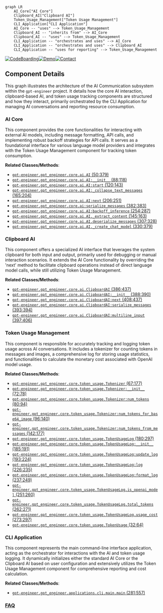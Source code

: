 ```mermaid
graph LR
    AI_Core["AI Core"]
    Clipboard_AI["Clipboard AI"]
    Token_Usage_Management["Token Usage Management"]
    CLI_Application["CLI Application"]
    AI_Core -- "uses" --> Token_Usage_Management
    Clipboard_AI -- "inherits from" --> AI_Core
    Clipboard_AI -- "uses" --> Token_Usage_Management
    CLI_Application -- "orchestrates and uses" --> AI_Core
    CLI_Application -- "orchestrates and uses" --> Clipboard_AI
    CLI_Application -- "uses for reporting" --> Token_Usage_Management
```
[![CodeBoarding](https://img.shields.io/badge/Generated%20by-CodeBoarding-9cf?style=flat-square)](https://github.com/CodeBoarding/CodeBoarding)[![Demo](https://img.shields.io/badge/Try%20our-Demo-blue?style=flat-square)](https://www.codeboarding.org/demo)[![Contact](https://img.shields.io/badge/Contact%20us%20-%20contact@codeboarding.org-lightgrey?style=flat-square)](mailto:contact@codeboarding.org)

## Component Details

This graph illustrates the architecture of the AI Communication subsystem within the `gpt-engineer` project. It details how the core AI interaction, clipboard-based AI, and token usage tracking components are structured and how they interact, primarily orchestrated by the CLI Application for managing AI conversations and reporting resource consumption.

### AI Core
This component provides the core functionalities for interacting with external AI models, including message formatting, API calls, and implementing robust backoff strategies for API calls. It serves as a foundational interface for various language model providers and integrates with the Token Usage Management component for tracking token consumption.


**Related Classes/Methods**:

- <a href="https://github.com/gpt-engineer-org/gpt-engineer/blob/master/gpt_engineer/core/ai.py#L50-L379" target="_blank" rel="noopener noreferrer">`gpt-engineer.gpt_engineer.core.ai.AI` (50:379)</a>
- <a href="https://github.com/gpt-engineer-org/gpt-engineer/blob/master/gpt_engineer/core/ai.py#L88-L118" target="_blank" rel="noopener noreferrer">`gpt-engineer.gpt_engineer.core.ai.AI:__init__` (88:118)</a>
- <a href="https://github.com/gpt-engineer-org/gpt-engineer/blob/master/gpt_engineer/core/ai.py#L120-L143" target="_blank" rel="noopener noreferrer">`gpt-engineer.gpt_engineer.core.ai.AI:start` (120:143)</a>
- <a href="https://github.com/gpt-engineer-org/gpt-engineer/blob/master/gpt_engineer/core/ai.py#L165-L204" target="_blank" rel="noopener noreferrer">`gpt-engineer.gpt_engineer.core.ai.AI:_collapse_text_messages` (165:204)</a>
- <a href="https://github.com/gpt-engineer-org/gpt-engineer/blob/master/gpt_engineer/core/ai.py#L206-L251" target="_blank" rel="noopener noreferrer">`gpt-engineer.gpt_engineer.core.ai.AI:next` (206:251)</a>
- <a href="https://github.com/gpt-engineer-org/gpt-engineer/blob/master/gpt_engineer/core/ai.py#L382-L383" target="_blank" rel="noopener noreferrer">`gpt-engineer.gpt_engineer.core.ai:serialize_messages` (382:383)</a>
- <a href="https://github.com/gpt-engineer-org/gpt-engineer/blob/master/gpt_engineer/core/ai.py#L254-L287" target="_blank" rel="noopener noreferrer">`gpt-engineer.gpt_engineer.core.ai.AI:backoff_inference` (254:287)</a>
- <a href="https://github.com/gpt-engineer-org/gpt-engineer/blob/master/gpt_engineer/core/ai.py#L145-L163" target="_blank" rel="noopener noreferrer">`gpt-engineer.gpt_engineer.core.ai.AI._extract_content` (145:163)</a>
- <a href="https://github.com/gpt-engineer-org/gpt-engineer/blob/master/gpt_engineer/core/ai.py#L307-L328" target="_blank" rel="noopener noreferrer">`gpt-engineer.gpt_engineer.core.ai.AI.deserialize_messages` (307:328)</a>
- <a href="https://github.com/gpt-engineer-org/gpt-engineer/blob/master/gpt_engineer/core/ai.py#L330-L379" target="_blank" rel="noopener noreferrer">`gpt-engineer.gpt_engineer.core.ai.AI._create_chat_model` (330:379)</a>


### Clipboard AI
This component offers a specialized AI interface that leverages the system clipboard for both input and output, primarily used for debugging or manual interaction scenarios. It extends the AI Core functionality by overriding the 'next' method to facilitate clipboard operations instead of direct language model calls, while still utilizing Token Usage Management.


**Related Classes/Methods**:

- <a href="https://github.com/gpt-engineer-org/gpt-engineer/blob/master/gpt_engineer/core/ai.py#L386-L437" target="_blank" rel="noopener noreferrer">`gpt-engineer.gpt_engineer.core.ai.ClipboardAI` (386:437)</a>
- <a href="https://github.com/gpt-engineer-org/gpt-engineer/blob/master/gpt_engineer/core/ai.py#L388-L390" target="_blank" rel="noopener noreferrer">`gpt-engineer.gpt_engineer.core.ai.ClipboardAI:__init__` (388:390)</a>
- <a href="https://github.com/gpt-engineer-org/gpt-engineer/blob/master/gpt_engineer/core/ai.py#L408-L437" target="_blank" rel="noopener noreferrer">`gpt-engineer.gpt_engineer.core.ai.ClipboardAI:next` (408:437)</a>
- <a href="https://github.com/gpt-engineer-org/gpt-engineer/blob/master/gpt_engineer/core/ai.py#L393-L394" target="_blank" rel="noopener noreferrer">`gpt-engineer.gpt_engineer.core.ai.ClipboardAI:serialize_messages` (393:394)</a>
- <a href="https://github.com/gpt-engineer-org/gpt-engineer/blob/master/gpt_engineer/core/ai.py#L397-L406" target="_blank" rel="noopener noreferrer">`gpt-engineer.gpt_engineer.core.ai.ClipboardAI:multiline_input` (397:406)</a>


### Token Usage Management
This component is responsible for accurately tracking and logging token usage across AI conversations. It includes a tokenizer for counting tokens in messages and images, a comprehensive log for storing usage statistics, and functionalities to calculate the monetary cost associated with OpenAI model usage.


**Related Classes/Methods**:

- <a href="https://github.com/gpt-engineer-org/gpt-engineer/blob/master/gpt_engineer/core/token_usage.py#L67-L177" target="_blank" rel="noopener noreferrer">`gpt-engineer.gpt_engineer.core.token_usage.Tokenizer` (67:177)</a>
- <a href="https://github.com/gpt-engineer-org/gpt-engineer/blob/master/gpt_engineer/core/token_usage.py#L72-L78" target="_blank" rel="noopener noreferrer">`gpt-engineer.gpt_engineer.core.token_usage.Tokenizer:__init__` (72:78)</a>
- <a href="https://github.com/gpt-engineer-org/gpt-engineer/blob/master/gpt_engineer/core/token_usage.py#L80-L94" target="_blank" rel="noopener noreferrer">`gpt-engineer.gpt_engineer.core.token_usage.Tokenizer:num_tokens` (80:94)</a>
- <a href="https://github.com/gpt-engineer-org/gpt-engineer/blob/master/gpt_engineer/core/token_usage.py#L96-L140" target="_blank" rel="noopener noreferrer">`gpt-engineer.gpt_engineer.core.token_usage.Tokenizer:num_tokens_for_base64_image` (96:140)</a>
- <a href="https://github.com/gpt-engineer-org/gpt-engineer/blob/master/gpt_engineer/core/token_usage.py#L142-L177" target="_blank" rel="noopener noreferrer">`gpt-engineer.gpt_engineer.core.token_usage.Tokenizer:num_tokens_from_messages` (142:177)</a>
- <a href="https://github.com/gpt-engineer-org/gpt-engineer/blob/master/gpt_engineer/core/token_usage.py#L180-L297" target="_blank" rel="noopener noreferrer">`gpt-engineer.gpt_engineer.core.token_usage.TokenUsageLog` (180:297)</a>
- <a href="https://github.com/gpt-engineer-org/gpt-engineer/blob/master/gpt_engineer/core/token_usage.py#L185-L191" target="_blank" rel="noopener noreferrer">`gpt-engineer.gpt_engineer.core.token_usage.TokenUsageLog:__init__` (185:191)</a>
- <a href="https://github.com/gpt-engineer-org/gpt-engineer/blob/master/gpt_engineer/core/token_usage.py#L193-L224" target="_blank" rel="noopener noreferrer">`gpt-engineer.gpt_engineer.core.token_usage.TokenUsageLog:update_log` (193:224)</a>
- <a href="https://github.com/gpt-engineer-org/gpt-engineer/blob/master/gpt_engineer/core/token_usage.py#L226-L235" target="_blank" rel="noopener noreferrer">`gpt-engineer.gpt_engineer.core.token_usage.TokenUsageLog:log` (226:235)</a>
- <a href="https://github.com/gpt-engineer-org/gpt-engineer/blob/master/gpt_engineer/core/token_usage.py#L237-L249" target="_blank" rel="noopener noreferrer">`gpt-engineer.gpt_engineer.core.token_usage.TokenUsageLog:format_log` (237:249)</a>
- <a href="https://github.com/gpt-engineer-org/gpt-engineer/blob/master/gpt_engineer/core/token_usage.py#L251-L260" target="_blank" rel="noopener noreferrer">`gpt-engineer.gpt_engineer.core.token_usage.TokenUsageLog.is_openai_model` (251:260)</a>
- <a href="https://github.com/gpt-engineer-org/gpt-engineer/blob/master/gpt_engineer/core/token_usage.py#L262-L271" target="_blank" rel="noopener noreferrer">`gpt-engineer.gpt_engineer.core.token_usage.TokenUsageLog.total_tokens` (262:271)</a>
- <a href="https://github.com/gpt-engineer-org/gpt-engineer/blob/master/gpt_engineer/core/token_usage.py#L273-L297" target="_blank" rel="noopener noreferrer">`gpt-engineer.gpt_engineer.core.token_usage.TokenUsageLog.usage_cost` (273:297)</a>
- <a href="https://github.com/gpt-engineer-org/gpt-engineer/blob/master/gpt_engineer/core/token_usage.py#L32-L64" target="_blank" rel="noopener noreferrer">`gpt-engineer.gpt_engineer.core.token_usage.TokenUsage` (32:64)</a>


### CLI Application
This component represents the main command-line interface application, acting as the orchestrator for interactions with the AI and token usage logging. It dynamically initializes either the standard AI Core or the Clipboard AI based on user configuration and extensively utilizes the Token Usage Management component for comprehensive reporting and cost calculation.


**Related Classes/Methods**:

- <a href="https://github.com/gpt-engineer-org/gpt-engineer/blob/master/gpt_engineer/applications/cli/main.py#L281-L557" target="_blank" rel="noopener noreferrer">`gpt-engineer.gpt_engineer.applications.cli.main.main` (281:557)</a>




### [FAQ](https://github.com/CodeBoarding/GeneratedOnBoardings/tree/main?tab=readme-ov-file#faq)
